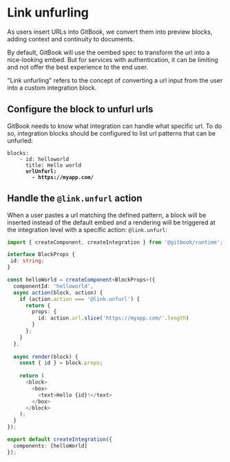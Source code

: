 # Link unfurling

As users insert URLs into GitBook, we convert them into preview blocks, adding context and continuity to documents.

By default, GitBook will use the oembed spec to transform the url into a nice-looking embed. But for services with authentication, it can be limiting and not offer the best experience to the end user.

"Link unfurling" refers to the concept of converting a url input from the user into a custom integration block.

## Configure the block to unfurl urls

GitBook needs to know what integration can handle what specific url. To do so, integration blocks should be configured to list url patterns that can be unfurled:

<pre class="language-yaml"><code class="lang-yaml">blocks:
    - id: helloworld
      title: Hello world
<strong>      urlUnfurl:
</strong><strong>        - https://myapp.com/</strong></code></pre>

## Handle the `@link.unfurl` action

When a user pastes a url matching the defined pattern, a block will be inserted instead of the default embed and a rendering will be triggered at the integration level with a specific action: `@link.unfurl`:

```typescript
import { createComponent, createIntegration } from '@gitbook/runtime';

interface BlockProps {
 id: string;
}

const helloWorld = createComponent<BlockProps>({
  componentId: 'helloworld',
  async action(block, action) {
    if (action.action === '@link.unfurl') {
      return {
        props: {
          id: action.url.slice('https://myapp.com/'.length)
        }
      };
    }
  },
  
  async render(block) {
    const { id } = block.props;
  
    return (
      <block>
        <box>
          <text>Hello {id}!</text>
        </box>
      </block>
    );
  }
});

export default createIntegration({
  components: [helloWorld]
});
```


